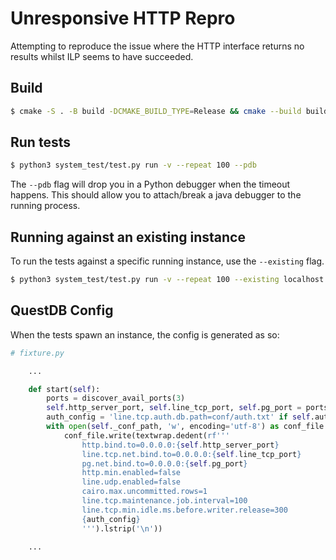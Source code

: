 # Unresponsive HTTP Repro

Attempting to reproduce the issue where the HTTP interface returns no results
whilst ILP seems to have succeeded.

## Build

```bash
$ cmake -S . -B build -DCMAKE_BUILD_TYPE=Release && cmake --build build
```

## Run tests
```bash
$ python3 system_test/test.py run -v --repeat 100 --pdb
```

The `--pdb` flag will drop you in a Python debugger when the timeout happens.
This should allow you to attach/break a java debugger to
the running process.

## Running against an existing instance

To run the tests against a specific running instance, use the `--existing` flag.

```bash
$ python3 system_test/test.py run -v --repeat 100 --existing localhost:9009:9000
```

## QuestDB Config

When the tests spawn an instance, the config is generated as so:

```python
# fixture.py

    ...

    def start(self):
        ports = discover_avail_ports(3)
        self.http_server_port, self.line_tcp_port, self.pg_port = ports
        auth_config = 'line.tcp.auth.db.path=conf/auth.txt' if self.auth else ''
        with open(self._conf_path, 'w', encoding='utf-8') as conf_file:
            conf_file.write(textwrap.dedent(rf'''
                http.bind.to=0.0.0.0:{self.http_server_port}
                line.tcp.net.bind.to=0.0.0.0:{self.line_tcp_port}
                pg.net.bind.to=0.0.0.0:{self.pg_port}
                http.min.enabled=false
                line.udp.enabled=false
                cairo.max.uncommitted.rows=1
                line.tcp.maintenance.job.interval=100
                line.tcp.min.idle.ms.before.writer.release=300
                {auth_config}
                ''').lstrip('\n'))

    ...

```